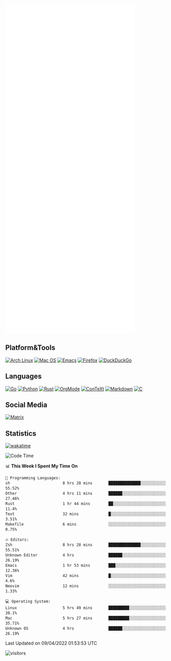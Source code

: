 ![Metrics](https://github.com/SteamedFish/SteamedFish/blob/master/github-metrics.svg)

## Platform&Tools

[![Arch Linux](https://img.shields.io/badge/ArchLinux-1793D1?logo=arch-linux&logoColor=fff&style=flat-square)](https://archlinux.org/)
[![Mac OS](https://img.shields.io/badge/MacOS-000000?style=flat-square&logo=macos&logoColor=F0F0F0)](https://www.apple.com/macos/)
[![Emacs](https://img.shields.io/badge/Emacs-%237F5AB6.svg?&style=flat-square&logo=gnu-emacs&logoColor=white)](https://www.gnu.org/software/emacs/)
[![Firefox](https://img.shields.io/badge/Firefox-FF7139?style=flat-square&logo=Firefox-Browser&logoColor=white)](https://firefox.com/)
[![DuckDuckGo](https://img.shields.io/badge/DuckDuckGo-DE5833?style=flat-square&logo=DuckDuckGo&logoColor=white)](https://duckduckgo.com/)

## Languages

[![Go](https://img.shields.io/badge/Golang-%2300ADD8.svg?style=flat-square&logo=go&logoColor=white)](https://golang.org/)
[![Python](https://img.shields.io/badge/Python-3670A0?style=flat-square&logo=python&logoColor=ffdd54)](https://www.python.org/)
[![Rust](https://img.shields.io/badge/Rust-%23000000.svg?style=flat-square&logo=rust&logoColor=white)](https://www.rust-lang.org/)
[![OrgMode](https://img.shields.io/badge/OrgMode-%23000000.svg?style=flat-square&logo=org&logoColor=white)](https://orgmode.org/)
[![ConTeXt](https://img.shields.io/badge/ConTeXt-%23008080.svg?style=flat-square&logo=latex&logoColor=white)](https://contextgarden.net/)
[![Markdown](https://img.shields.io/badge/MarkDown-%23000000.svg?style=flat-square&logo=markdown&logoColor=white)](https://daringfireball.net/projects/markdown/)
[![C](https://img.shields.io/badge/C-%2300599C.svg?style=flat-square&logo=c&logoColor=white)](https://www.iso.org/standard/74528.html)

## Social Media

[![Matrix](https://img.shields.io/badge/SteamedFish-2CA5E0?style=social&logo=matrix&logoColor=black)](https://matrix.to/#/@i:steamedfish.org)

## Statistics
[![wakatime](https://wakatime.com/badge/user/168280d6-fcf2-4b4f-ad3a-dc4612f35b38.svg)](https://wakatime.com/@168280d6-fcf2-4b4f-ad3a-dc4612f35b38)

<!--START_SECTION:waka-->
![Code Time](http://img.shields.io/badge/Code%20Time-1%2C736%20hrs%2025%20mins-blue)

📊 **This Week I Spent My Time On** 

```text
💬 Programming Languages: 
sh                       8 hrs 28 mins       ██████████████░░░░░░░░░░░   55.52% 
Other                    4 hrs 11 mins       ██████░░░░░░░░░░░░░░░░░░░   27.46% 
Rust                     1 hr 44 mins        ██░░░░░░░░░░░░░░░░░░░░░░░   11.4% 
Text                     32 mins             █░░░░░░░░░░░░░░░░░░░░░░░░   3.51% 
Makefile                 6 mins              ░░░░░░░░░░░░░░░░░░░░░░░░░   0.75%

🔥 Editors: 
Zsh                      8 hrs 28 mins       ██████████████░░░░░░░░░░░   55.51% 
Unknown Editor           4 hrs               ██████░░░░░░░░░░░░░░░░░░░   26.19% 
Emacs                    1 hr 53 mins        ███░░░░░░░░░░░░░░░░░░░░░░   12.36% 
Vim                      42 mins             █░░░░░░░░░░░░░░░░░░░░░░░░   4.6% 
Neovim                   12 mins             ░░░░░░░░░░░░░░░░░░░░░░░░░   1.33%

💻 Operating System: 
Linux                    5 hrs 49 mins       █████████░░░░░░░░░░░░░░░░   38.1% 
Mac                      5 hrs 27 mins       █████████░░░░░░░░░░░░░░░░   35.71% 
Unknown OS               4 hrs               ██████░░░░░░░░░░░░░░░░░░░   26.19%

```


 Last Updated on 09/04/2022 01:53:53 UTC
<!--END_SECTION:waka-->

![visitors](https://visitor-badge.laobi.icu/badge?page_id=SteamedFish.SteamedFish)
